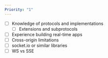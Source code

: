 ```yaml
---
Priority: "1"
---
```

- [ ] Knowledge of protocols and implementations
	- [ ] Extensions and subprotocols
- [ ] Experience building real-time apps
- [ ] Cross-origin limitations
- [ ] socket.io or similar libraries
- [ ] WS vs SSE
